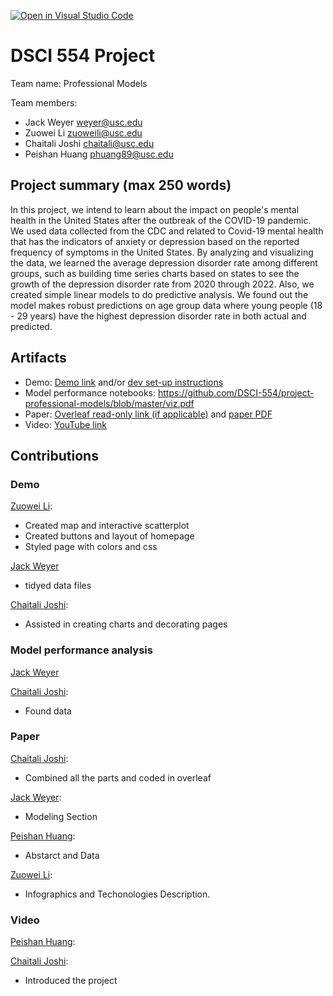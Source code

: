 [![Open in Visual Studio Code](https://classroom.github.com/assets/open-in-vscode-c66648af7eb3fe8bc4f294546bfd86ef473780cde1dea487d3c4ff354943c9ae.svg)](https://classroom.github.com/online_ide?assignment_repo_id=9291367&assignment_repo_type=AssignmentRepo)
# DSCI 554 Project

Team name: Professional Models

Team members:

- Jack Weyer <weyer@usc.edu>
- Zuowei Li <zuoweili@usc.edu>
- Chaitali Joshi <chaitali@usc.edu>
- Peishan Huang <phuang89@usc.edu>

## Project summary (max 250 words)
In this project, we intend to learn about the impact on people's mental health in the United States after the outbreak of the COVID-19 pandemic. We used data collected from the CDC and related to Covid-19 mental health that has the indicators of anxiety or depression based on the reported frequency of symptoms in the United States. By analyzing and visualizing the data, we learned the average depression disorder rate among different groups, such as building time series charts based on states to see the growth of the depression disorder rate from 2020 through 2022. Also, we created simple linear models to do predictive analysis. We found out the model makes robust predictions on age group data where young people (18 - 29 years) have the highest depression disorder rate in both actual and predicted.

## Artifacts

- Demo: [Demo link](map_new.html) and/or [dev set-up instructions](DEV_INSTRUCTIONS.md)
- Model performance notebooks: https://github.com/DSCI-554/project-professional-models/blob/master/viz.pdf
- Paper: [Overleaf read-only link (if applicable)]([https://www.overleaf.com/read/btvmfhdyrbvk](https://www.overleaf.com/read/kpvtrmqgpfss)) and [paper PDF](paper/paper.pdf)
- Video: [YouTube link](https://youtu.be/f-EoWlQuVCg)

## Contributions

### Demo

[Zuowei Li](mailto:zuoweili@usc.edu):

- Created map and interactive scatterplot
- Created buttons and layout of homepage
- Styled page with colors and css

[Jack Weyer](mailto:weyer@usc.edu)
- tidyed data files

[Chaitali Joshi](mailto:chaitali@usc.edu):
- Assisted in creating charts and decorating pages

### Model performance analysis
[Jack Weyer](mailto:weyer@usc.edu)

[Chaitali Joshi](mailto:chaitali@usc.edu):
- Found data



### Paper

[Chaitali Joshi](mailto:chaitali@usc.edu):
- Combined all the parts and coded in overleaf

[Jack Weyer](mailto:weyer@usc.edu):
- Modeling Section

[Peishan Huang](mailto:phuang89@usc.edu):
- Abstarct and Data

[Zuowei Li](mailto:zuoweili@usc.edu):
- Infographics and Techonologies Description.

### Video

[Peishan Huang](mailto:phuang89@usc.edu):

[Chaitali Joshi](mailto:chaitali@usc.edu):
- Introduced the project

